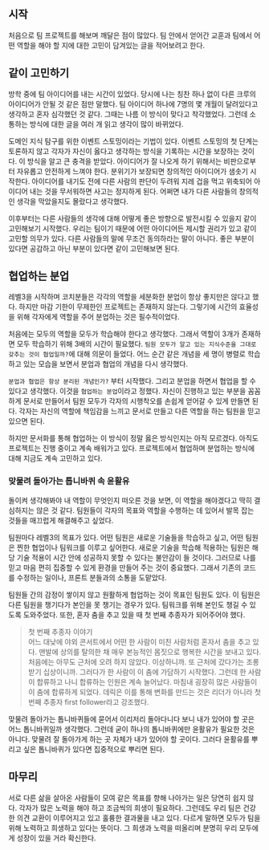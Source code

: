## 시작
처음으로 팀 프로젝트를 해보며 깨달은 점이 많았다.
팀 안에서 얻어간 교훈과 팀에서 어떤 역할을 해야 할 지에 대한 고민이 담겨있는 글을 적어보려고 한다.



## 같이 고민하기

방학 중에 팀 아이디어를 내는 시간이 있었다.
당시에 나는 칭찬 하나 없이 다른 크루의 아이디어가 안될 것 같은 점만 말했다.
팀 아이디어 하나에 7명의 몇 개월이 달려있다고 생각하고 혼자 심각했던 것 같다.
그때는 나름 이 방식이 맞다고 착각했었다.
그런데 소통하는 방식에 대한 글을 여러 개 읽고 생각이 많이 바뀌었다.

도메인 지식 탐구를 위한 이벤트 스토밍이라는 기법이 있다.
이벤트 스토밍의 첫 단계는 토론하지 않고 각자가 자신이 옳다고 생각하는 방식을 기록하는 시간을 보장하는 것이다.
이 방식을 알고 큰 충격을 받았다.
아이디어가 잘 나오게 하기 위해서는 비판으로부터 자유롭고 안전하게 느껴야 한다.
분위기가 보장되면 창의적인 아이디어가 샘솟기 시작한다.
아이디어를 내기도 전에 다른 사람의 판단이 두려워 지레 겁을 먹고 위축되어 아이디어 내는 것을 무서워하면 사고는 정지하게 된다.
어쩌면 내가 다른 사람들의 창의적인 생각을 막았을지도 몰랐다고 생각했다.

이후부터는 다른 사람들의 생각에 대해 어떻게 좋은 방향으로 발전시킬 수 있을지 같이 고민해보기 시작했다.
우리는 팀이기 때문에 어떤 아이디어든 제시할 권리가 있고 같이 고민할 의무가 있다.
다른 사람들의 말에 무조건 동의하라는 말이 아니다.
좋은 부분이 있다면 공감하고 아닌 부분이 있다면 같이 고민해보면 된다.




## 협업하는 분업

레벨3을 시작하며 코치분들은 각각의 역할을 세분화한 분업이 항상 좋지만은 않다고 했다.
하지만 마감 기한이 무제한인 프로젝트는 존재하지 않는다.
그렇기에 시간의 효율성을 위해 각자에게 역할을 주어 분업하는 것은 필수적이었다.

처음에는 모두의 역할을 모두가 학습해야 한다고 생각했다.
그래서 역할이 3개가 존재하면 모두 학습하기 위해 3배의 시간이 필요했다.
`팀원 모두가 알고 있는 지식수준을 그대로 갖추는 것이 협업일까?`에 대해 의문이 들었다.
어느 순간 같은 개념을 세 명이 병렬로 학습하고 있는 모습을 보면서 분업과 협업의 개념을 다시 생각했다.

`분업과 협업은 항상 분리된 개념인가?` 부터 시작했다.
그리고 분업을 하면서 협업을 할 수 있다고 생각했다.
이것을 `협업하는 분업`이라고 정했다.
자신이 진행하고 있는 부분을 꼼꼼하게 문서로 만들어서 팀원 모두가 각자의 시행착오를 손쉽게 얻어갈 수 있게 만들면 된다.
각자는 자신의 역할에 책임감을 느끼고 문서로 만들고 다른 역할을 하는 팀원을 믿고 있으면 된다.

하지만 문서화를 통해 협업하는 이 방식이 정말 옳은 방식인지는 아직 모르겠다.
아직도 프로젝트는 진행 중이고 계속 배워가고 있다.
프로젝트에서 협업하며 분업하는 방식에 대해 지금도 계속 고민하고 있다.


### 맞물려 돌아가는 톱니바퀴 속 윤활유

돌이켜 생각해봐야 내 역할이 무엇인지 떠오른 것을 보면, 이 역할을 해야겠다고 딱히 결심하지는 않은 것 같다.
팀원들이 각자의 목표와 역할을 수행하는 데 있어서 발목 잡는 것들을 매끄럽게 해결해주고 싶었다.

팀원마다 레벨3의 목표가 있다.
어떤 팀원은 새로운 기술들을 학습하고 싶고, 어떤 팀원은 찐한 협업이나 팀워크를 이루고 싶어한다.
새로운 기술을 학습해 적용하는 팀원은 해당 기술 적용이 시간 안에 성공하지 못할 수 있다는 불안감이 들 것이다.
그러므로 나를 믿고 마음 편히 집중할 수 있게 환경을 만들어 주는 것이 중요했다.
그래서 기존의 코드를 수정하는 일이나, 프론트 분들과의 소통을 도맡았다.

팀원들 간의 감정이 쌓이지 않고 원활하게 협업하는 것이 목표인 팀원도 있다.
이 팀원은 다른 팀원을 챙기다가 본인을 못 챙기는 경우가 있다.
팀워크를 위해 본인도 챙길 수 있도록 도와주었다.
또한, 혼자 춤을 추고 있을 때 첫 번째 추종자가 되어주어야 했다.
> 첫 번째 추종자 이야기<br>
> 어느 대낮에 야외 콘서트에서 어떤 한 사람이 미친 사람처럼 혼자서 춤을 추고 있다.
맨발에 상의를 탈의한 채 매우 본능적인 몸짓으로 행복한 시간을 보내고 있다.
처음에는 아무도 근처에 오려 하지 않았다. 이상하니까. 또 근처에 갔다가는 조롱받기 십상이니까.
그러다가 한 사람이 이 춤에 가담하기 시작했다. 그런데 한 사람이 합류하고 나니 합류하는 인원은 계속 늘어났다.
마침내 굉장히 많은 사람들이 이 춤에 합류하게 되었다. 데릭은 이를 통해 변화를 만드는 것은 리더가 아니라 첫 번째 추종자 first follower라고 강조했다.

맞물려 돌아가는 톱니바퀴들에 묻어서 이리저리 돌아다니다 보니 내가 있어야 할 곳은 어느 톱니바퀴일까 생각했다.
그런데 굳이 하나의 톱니바퀴에만 윤활유가 필요한 것은 아니다.
맞물려 잘 돌아가게 하는 곳 자체가 내가 있어야 할 곳이다.
그러다 윤활유를 뿌리고 싶은 톱니바퀴가 있다면 집중적으로 뿌리면 된다.


## 마무리
서로 다른 삶을 살아온 사람들이 모여 같은 목표를 향해 나아가는 일은 당연히 쉽지 않다.
각자가 많은 노력을 해야 하고 조금씩의 희생이 필요하다.
그런데도 우리 팀은 건강한 의견 교환이 이루어지고 있고 훌륭한 결과물을 내고 있다.
다르게 말하면 모두가 팀을 위해 노력하고 희생하고 있다는 뜻이다.
그 희생과 노력을 떠올리며 분명히 우리 모두에게 성장이 있을 거라 확신한다.
